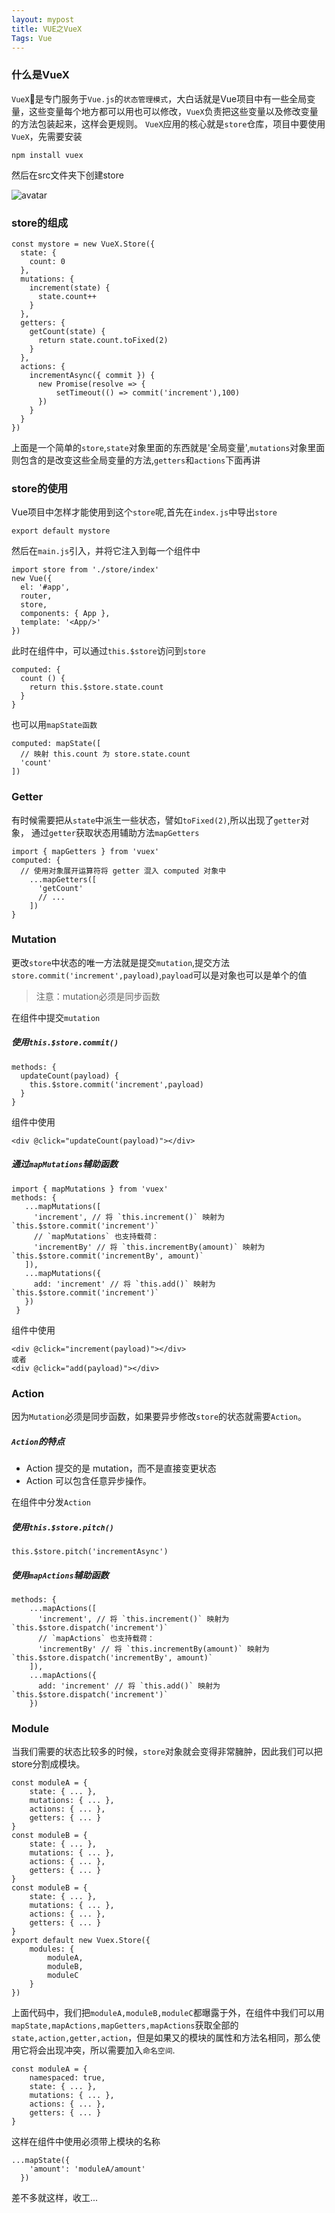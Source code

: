 ```yaml
---
layout: mypost
title: VUE之VueX
Tags: Vue
---
```

### 什么是VueX
`VueX`是专门服务于`Vue.js`的`状态管理模式`，大白话就是Vue项目中有一些全局变量，这些变量每个地方都可以用也可以修改，`VueX`负责把这些变量以及修改变量的方法包装起来，这样会更规则。
`VueX`应用的核心就是`store`仓库，项目中要使用`VueX`，先需要安装
```
npm install vuex
```
然后在src文件夹下创建store

![avatar](store.jpg)
### store的组成
```
const mystore = new VueX.Store({
  state: {
    count: 0
  },
  mutations: {
    increment(state) {
      state.count++
    }
  },
  getters: {
    getCount(state) {
      return state.count.toFixed(2)
    }
  },
  actions: {
    incrementAsync({ commit }) {
      new Promise(resolve => {
          setTimeout(() => commit('increment'),100)
      })
    }
  }
})
```
上面是一个简单的`store`,`state`对象里面的东西就是'全局变量',`mutations`对象里面则包含的是改变这些全局变量的方法,`getters`和`actions`下面再讲
### store的使用
Vue项目中怎样才能使用到这个`store`呢,首先在`index.js`中导出`store`
```
export default mystore
```
然后在`main.js`引入，并将它注入到每一个组件中
```
import store from './store/index'
new Vue({
  el: '#app',
  router,
  store,
  components: { App },
  template: '<App/>'
})
```
此时在组件中，可以通过`this.$store`访问到`store`
```
computed: {
  count () {
    return this.$store.state.count
  }
}
```
也可以用`mapState函数`
```
computed: mapState([
  // 映射 this.count 为 store.state.count
  'count'
])
```
### Getter
有时候需要把从`state`中派生一些状态，譬如`toFixed(2)`,所以出现了`getter`对象，
通过`getter`获取状态用辅助方法`mapGetters`
```
import { mapGetters } from 'vuex'
computed: {
  // 使用对象展开运算符将 getter 混入 computed 对象中
    ...mapGetters([
      'getCount'
      // ...
    ])
}
```
### Mutation
更改`store`中状态的唯一方法就是提交`mutation`,提交方法`store.commit('increment',payload)`,`payload`可以是对象也可以是单个的值
> 注意：mutation必须是同步函数

在组件中提交`mutation`

##### 使用`this.$store.commit()`


```
methods: {
  updateCount(payload) {
    this.$store.commit('increment',payload)
  }
}
```


组件中使用


```
<div @click="updateCount(payload)"></div>
```

##### 通过`mapMutations`辅助函数

```
import { mapMutations } from 'vuex'
methods: {
   ...mapMutations([
     'increment', // 将 `this.increment()` 映射为 `this.$store.commit('increment')`
     // `mapMutations` 也支持载荷：
     'incrementBy' // 将 `this.incrementBy(amount)` 映射为 `this.$store.commit('incrementBy', amount)`
   ]),
   ...mapMutations({
     add: 'increment' // 将 `this.add()` 映射为 `this.$store.commit('increment')`
   })
 }
```


组件中使用


```
<div @click="increment(payload)"></div>
或者
<div @click="add(payload)"></div>
```

### Action
因为`Mutation`必须是同步函数，如果要异步修改`store`的状态就需要`Action`。

##### `Action`的特点
* Action 提交的是 mutation，而不是直接变更状态
* Action 可以包含任意异步操作。

在组件中分发`Action`
##### 使用`this.$store.pitch()`

```
this.$store.pitch('incrementAsync')
```


##### 使用`mapActions`辅助函数


```
methods: {
    ...mapActions([
      'increment', // 将 `this.increment()` 映射为 `this.$store.dispatch('increment')`
      // `mapActions` 也支持载荷：
      'incrementBy' // 将 `this.incrementBy(amount)` 映射为 `this.$store.dispatch('incrementBy', amount)`
    ]),
    ...mapActions({
      add: 'increment' // 将 `this.add()` 映射为 `this.$store.dispatch('increment')`
    })
```


### Module

当我们需要的状态比较多的时候，`store`对象就会变得非常臃肿，因此我们可以把store分割成模块。


```
const moduleA = {
    state: { ... },
    mutations: { ... },
    actions: { ... },
    getters: { ... }
}
const moduleB = {
    state: { ... },
    mutations: { ... },
    actions: { ... },
    getters: { ... }
}
const moduleB = {
    state: { ... },
    mutations: { ... },
    actions: { ... },
    getters: { ... }
}
export default new Vuex.Store({
    modules: {
        moduleA,
        moduleB,
        moduleC
    }
})
```


上面代码中，我们把`moduleA,moduleB,moduleC`都曝露于外，在组件中我们可以用`mapState,mapActions,mapGetters,mapActions`获取全部的`state,action,getter,action`，但是如果又的模块的属性和方法名相同，那么使用它将会出现冲突，所以需要加入`命名空间`.


```
const moduleA = {
    namespaced: true,
    state: { ... },
    mutations: { ... },
    actions: { ... },
    getters: { ... }
}
```


这样在组件中使用必须带上模块的名称


```
...mapState({
    'amount': 'moduleA/amount'
  })
```


差不多就这样，收工...

